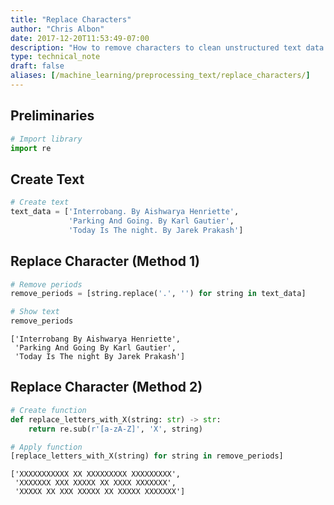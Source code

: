 ```yaml
---
title: "Replace Characters"
author: "Chris Albon"
date: 2017-12-20T11:53:49-07:00
description: "How to remove characters to clean unstructured text data for machine learning in Python."
type: technical_note
draft: false
aliases: [/machine_learning/preprocessing_text/replace_characters/]
---
```

## Preliminaries


```python
# Import library
import re
```

## Create Text


```python
# Create text
text_data = ['Interrobang. By Aishwarya Henriette',
             'Parking And Going. By Karl Gautier',
             'Today Is The night. By Jarek Prakash']
```

## Replace Character (Method 1)


```python
# Remove periods
remove_periods = [string.replace('.', '') for string in text_data]

# Show text
remove_periods
```




    ['Interrobang By Aishwarya Henriette',
     'Parking And Going By Karl Gautier',
     'Today Is The night By Jarek Prakash']



## Replace Character (Method 2)


```python
# Create function
def replace_letters_with_X(string: str) -> str:
    return re.sub(r'[a-zA-Z]', 'X', string)

# Apply function
[replace_letters_with_X(string) for string in remove_periods]
```




    ['XXXXXXXXXXX XX XXXXXXXXX XXXXXXXXX',
     'XXXXXXX XXX XXXXX XX XXXX XXXXXXX',
     'XXXXX XX XXX XXXXX XX XXXXX XXXXXXX']


